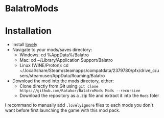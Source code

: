 # BalatroMods

# Installation
- Install [lovely](https://github.com/ethangreen-dev/lovely-injector?tab=readme-ov-file#manual-installation)
- Navigate to your mods/saves directory:
  - Windows: cd %AppData%/Balatro
  - Mac: cd ~/Library/Application Support/Balatro
  - Linux (WINE/Proton): cd ~/.local/share/Steam/steamapps/compatdata/2379780/pfx/drive_c/users/steamuser/AppData/Roaming/Balatro
- Download the mod into the mods directory, either:
  - Clone directly from Git using `git clone https://github.com/Ratakor/BalatroMods Mods --recursive`
  - Download the repository as a .zip file and extract it into the `Mods` foler

I recommand to manually add `.lovelyignore` files to each mods you don't want
before first launching the game with this mod pack.
